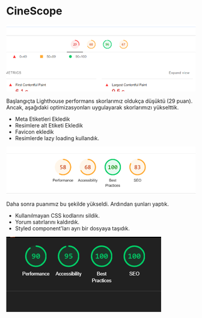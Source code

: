 
# CineScope

![Resim Açıklaması](./public/lighthouse1.png)

Başlangıçta Lighthouse performans skorlarımız oldukça düşüktü (29 puan). Ancak, aşağıdaki optimizasyonları uygulayarak skorlarımızı yükselttik.

* Meta Etiketleri Ekledik
* Resimlere alt Etiketi Ekledik
* Favicon ekledik
* Resimlerde lazy loading kullandık.

![Resim Açıklaması](./public/lighthouse2.png)

Daha sonra puanımız bu şekilde yükseldi. Ardından şunları yaptık.

* Kullanılmayan CSS kodlarını sildik.
* Yorum satırlarını kaldırdık.
* Styled component'ları ayrı bir dosyaya taşıdık.

![Resim Açıklaması](./public/lighthouse3.png)

